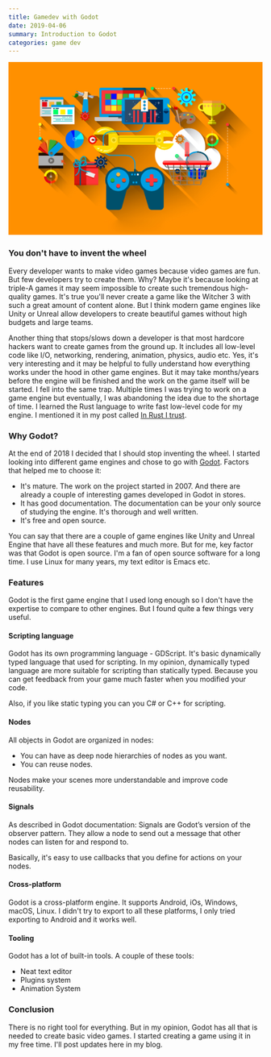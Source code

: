 ```yaml
---
title: Gamedev with Godot
date: 2019-04-06
summary: Introduction to Godot
categories: game dev
---
```


![gamedev](/images/2019-04-06-gamedev.jpg)

### You don't have to invent the wheel

Every developer wants to make video games because video games are fun. But few developers try to create them. Why? Maybe it's because looking at triple-A games it may seem impossible to create such tremendous high-quality games. It's true you'll never create a game like the Witcher 3 with such a great amount of content alone. But I think modern game engines like Unity or Unreal allow developers to create beautiful games without high budgets and large teams.

Another thing that stops/slows down a developer is that most hardcore hackers want to create games from the ground up. It includes all low-level code like I/O, networking, rendering, animation, physics, audio etc. Yes, it's very interesting and it may be helpful to fully understand how everything works under the hood in other game engines. But it may take months/years before the engine will be finished and the work on the game itself will be started. I fell into the same trap. Multiple times I was trying to work on a game engine but eventually, I was abandoning the idea due to the shortage of time. I learned the Rust language to write fast low-level code for my engine. I mentioned it in my post called [In Rust I trust](/rust/2018/01/28/in-rust-i-trust/).

### Why Godot?

At the end of 2018 I decided that I should stop inventing the wheel. I started looking into different game engines and chose to go with [Godot](https://godotengine.org/). Factors that helped me to choose it:

- It's mature. The work on the project started in 2007. And there are already a couple of interesting games developed in Godot in stores.
- It has good documentation. The documentation can be your only source of studying the engine. It's thorough and well written.
- It's free and open source.

You can say that there are a couple of game engines like Unity and Unreal Engine that have all these features and much more. But for me, key factor was that Godot is open source. I'm a fan of open source software for a long time. I use Linux for many years, my text editor is Emacs etc.

### Features

Godot is the first game engine that I used long enough so I don't have the expertise to compare to other engines. But I found quite a few things very useful.

#### Scripting language

Godot has its own programming language - GDScript. It's basic dynamically typed language that used for scripting. In my opinion, dynamically typed language are more suitable for scripting than statically typed. Because you can get feedback from your game much faster when you modified your code.

Also, if you like static typing you can you C# or C++ for scripting.

#### Nodes

All objects in Godot are organized in nodes:

- You can have as deep node hierarchies of nodes as you want.
- You can reuse nodes.

Nodes make your scenes more understandable and improve code reusability.

#### Signals

As described in Godot documentation: Signals are Godot’s version of the observer pattern. They allow a node to send out a message that other nodes can listen for and respond to.

Basically, it's easy to use callbacks that you define for actions on your nodes.

#### Cross-platform

Godot is a cross-platform engine. It supports Android, iOs, Windows, macOS, Linux. I didn't try to export to all these platforms, I only tried exporting to Android and it works well.

#### Tooling

Godot has a lot of built-in tools. A couple of these tools:

- Neat text editor
- Plugins system
- Animation System

### Conclusion

There is no right tool for everything. But in my opinion, Godot has all that is needed to create basic video games. I started creating a game using it in my free time. I'll post updates here in my blog.
